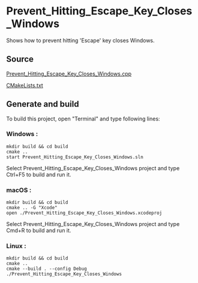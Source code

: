 # Prevent_Hitting_Escape_Key_Closes_Windows

Shows how to prevent hitting 'Escape' key closes Windows.

## Source

[Prevent_Hitting_Escape_Key_Closes_Windows.cpp](Prevent_Hitting_Escape_Key_Closes_Windows.cpp)

[CMakeLists.txt](CMakeLists.txt)

## Generate and build

To build this project, open "Terminal" and type following lines:

### Windows :

``` shell
mkdir build && cd build
cmake .. 
start Prevent_Hitting_Escape_Key_Closes_Windows.sln
```

Select Prevent_Hitting_Escape_Key_Closes_Windows project and type Ctrl+F5 to build and run it.

### macOS :

``` shell
mkdir build && cd build
cmake .. -G "Xcode"
open ./Prevent_Hitting_Escape_Key_Closes_Windows.xcodeproj
```

Select Prevent_Hitting_Escape_Key_Closes_Windows project and type Cmd+R to build and run it.

### Linux :

``` shell
mkdir build && cd build
cmake .. 
cmake --build . --config Debug
./Prevent_Hitting_Escape_Key_Closes_Windows
```
